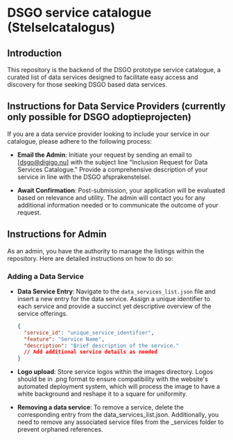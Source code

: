 # DSGO service catalogue (Stelselcatalogus)

## Introduction
This repository is the backend of the DSGO prototype service catalogue, a curated list of data services designed to facilitate easy access and discovery for those seeking DSGO based data services.

## Instructions for Data Service Providers (currently only possible for DSGO adoptieprojecten)

If you are a data service provider looking to include your service in our catalogue, please adhere to the following process:

- **Email the Admin**: Initiate your request by sending an email to [dsgo@digigo.nu] with the subject line "Inclusion Request for Data Services Catalogue." Provide a comprehensive description of your service in line with the DSGO afsprakenstelsel.
  
- **Await Confirmation**: Post-submission, your application will be evaluated based on relevance and utility. The admin will contact you for any additional information needed or to communicate the outcome of your request.

## Instructions for Admin

As an admin, you have the authority to manage the listings within the repository. Here are detailed instructions on how to do so:

### Adding a Data Service

- **Data Service Entry**: Navigate to the `data_services_list.json` file and insert a new entry for the data service. Assign a unique identifier to each service and provide a succinct yet descriptive overview of the service offerings.
  
  ```json
  {
    "service_id": "unique_service_identifier",
    "feature": "Service Name",
    "description": "Brief description of the service."
    // Add additional service details as needed
  }
  ```
- **Logo upload**: Store service logos within the images directory. Logos should be in .png format to ensure compatibility with the website's automated deployment system, which will process the image to have a white background and reshape it to a square for uniformity.
- **Removing a data service**: To remove a service, delete the corresponding entry from the data_services_list.json. Additionally, you need to remove any associated service files from the _services folder to prevent orphaned references.
